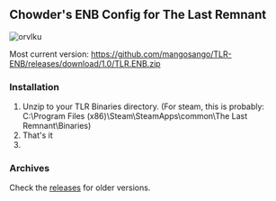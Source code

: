 ## Chowder's ENB Config for The Last Remnant
![orvlku](https://cloud.githubusercontent.com/assets/1449653/8321387/11bd5a64-19db-11e5-94fe-26afa075d1c3.jpg)

Most current version: https://github.com/mangosango/TLR-ENB/releases/download/1.0/TLR.ENB.zip

### Installation
1. Unzip to your TLR Binaries directory. (For steam, this is probably: C:\Program Files (x86)\Steam\SteamApps\common\The Last Remnant\Binaries)
2. That's it
3. 

### Archives
Check the [releases](https://github.com/mangosango/TLR-ENB/releases) for older versions.
